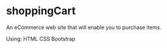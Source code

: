 # shoppingCart
An eCommerce web site that will enable you to purchase items.


Using:
HTML
CSS
Bootstrap
